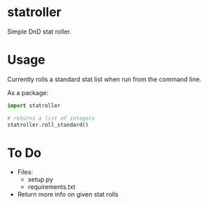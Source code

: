 # statroller
Simple DnD stat roller.

# Usage

Currently rolls a standard stat list when run from the command line.

As a package:

```python
import statroller

# returns a list of integers
statroller.roll_standard()
```

# To Do

* Files:
  * setup.py
  * requirements.txt
* Return more info on given stat rolls
